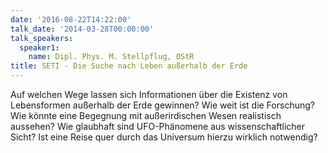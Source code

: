 ```yaml
---
date: '2016-08-22T14:22:00'
talk_date: '2014-03-28T00:00:00'
talk_speakers:
  speaker1:
    name: Dipl. Phys. M. Stellpflug, OStR
title: SETI - Die Suche nach Leben außerhalb der Erde
---
```


Auf welchen Wege lassen sich Informationen über die Existenz von Lebensformen außerhalb der Erde gewinnen? Wie weit ist die Forschung? Wie könnte eine Begegnung mit außerirdischen Wesen realistisch aussehen? Wie glaubhaft sind UFO-Phänomene aus wissenschaftlicher Sicht? Ist eine Reise quer durch das Universum hierzu wirklich notwendig?